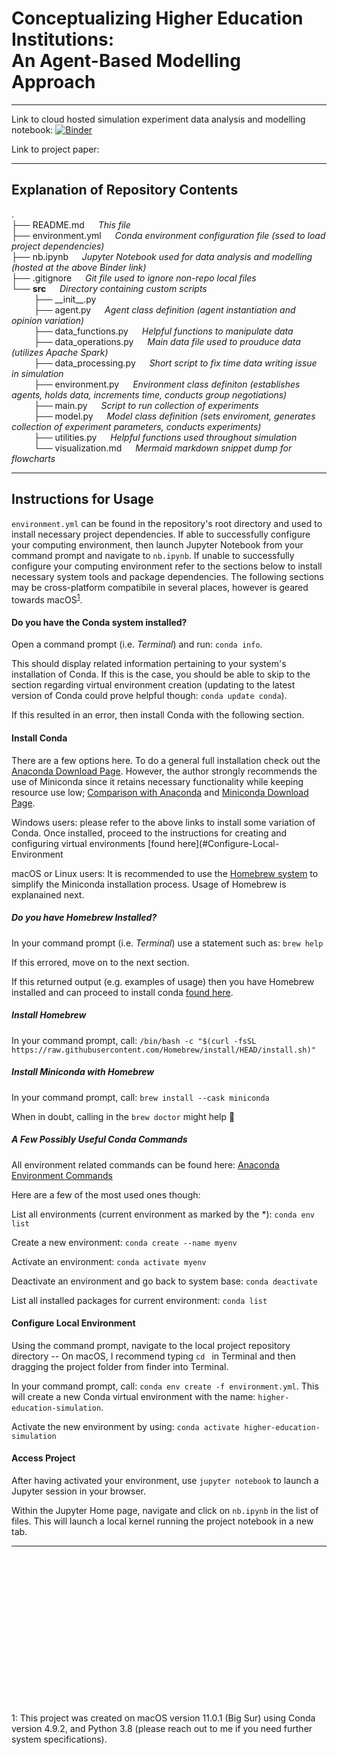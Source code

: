 # Conceptualizing Higher Education Institutions: <br> An Agent-Based Modelling Approach

--- 

Link to cloud hosted simulation experiment data analysis and modelling notebook: [![Binder](https://mybinder.org/badge_logo.svg)](https://mybinder.org/v2/gh/wyattowalsh/higher-education-simulation/HEAD?filepath=nb.ipynb)

Link to project paper: 

---

## Explanation of Repository Contents
. <br>
├── README.md     &emsp;                  *This file* <br>
├── environment.yml     &emsp;            *Conda environment configuration file (ssed to load project dependencies)* <br>
├── nb.ipynb                  &emsp;      *Jupyter Notebook used for data analysis and modelling (hosted at the above Binder link)* <br>
├── .gitignore            &emsp;          *Git file used to ignore non-repo local files*  <br>
└── **src**                  &emsp;       *Directory containing custom scripts*     <br>
&emsp;  &emsp;  ├── \_\_init\_\_.py <br>
 &emsp;  &emsp; ├── agent.py        &emsp;            *Agent class definition (agent instantiation and opinion variation)* <br>
 &emsp;  &emsp; ├── data_functions.py     &emsp;      *Helpful functions to manipulate data* <br>
 &emsp;  &emsp; ├── data_operations.py    &emsp;      *Main data file used to prouduce data (utilizes Apache Spark)* <br>
  &emsp; &emsp; ├── data_processing.py    &emsp;      *Short script to fix time data writing issue in simulation* <br>
  &emsp; &emsp; ├── environment.py       &emsp;       *Environment class definiton (establishes agents, holds data, increments time, conducts group negotiations)* <br>
 &emsp;  &emsp; ├── main.py        &emsp;             *Script to run collection of experiments* <br>
  &emsp; &emsp; ├── model.py      &emsp;              *Model class definition (sets enviroment, generates collection of experiment parameters, conducts experiments)* <br>
 &emsp;   &emsp; ├── utilities.py     &emsp;           *Helpful functions used throughout simulation* <br>
   &emsp; &emsp; └── visualization.md     &emsp;      *Mermaid markdown snippet dump for flowcharts* <br>
    
----
## Instructions for Usage

`environment.yml`  can be found in the repository's root directory and used to install necessary project dependencies. If able to successfully configure your computing environment, then launch Jupyter Notebook from your command prompt and navigate to `nb.ipynb`. If unable to successfully configure your computing environment refer to the sections below to install necessary system tools and package dependencies. The following sections may be cross-platform compatibile in several places, however is geared towards macOS<sup>[1](#footnote1)</sup>.

#### Do you have the Conda system installed?

Open a command prompt (i.e. *Terminal*) and run: `conda info`.

This should display related information pertaining to your system's installation of Conda. If this is the case, you should be able to skip to the section regarding virtual environment creation (updating to the latest version of Conda could prove helpful though: `conda update conda`).

If this resulted in an error, then install Conda with the following section. 

#### Install Conda

There are a few options here. To do a general full installation check out the [Anaconda Download Page](https://docs.conda.io/projects/conda/en/latest/user-guide/install/). However, the author strongly recommends the use of Miniconda since it retains necessary functionality while keeping resource use low; [Comparison with Anaconda](https://docs.conda.io/projects/conda/en/latest/user-guide/install/download.html#anaconda-or-miniconda) and [Miniconda Download Page](https://docs.conda.io/en/latest/miniconda.html). 

Windows users: please refer to the above links to install some variation of Conda. Once installed, proceed to the instructions for creating and configuring virtual environments [found here](#Configure-Local-Environment

macOS or Linux users: It is recommended to use the [Homebrew system](https://brew.sh/) to simplify the Miniconda installation process. Usage of Homebrew is explanained next. 

##### Do you have Homebrew Installed?

In your command prompt (i.e. *Terminal*) use a statement such as: `brew help`

If this errored, move on to the next section.

If this returned output (e.g. examples of usage) then you have Homebrew installed and can proceed to install conda [found here](#Install-Miniconda-with-Homebrew).

##### Install Homebrew

In your command prompt, call: `/bin/bash -c "$(curl -fsSL https://raw.githubusercontent.com/Homebrew/install/HEAD/install.sh)"`

##### Install Miniconda with Homebrew

In your command prompt, call: `brew install --cask miniconda`

When in doubt, calling in the `brew doctor` might help :pill: 

##### A Few Possibly Useful Conda Commands

All environment related commands can be found here: [Anaconda Environment Commands](https://docs.conda.io/projects/conda/en/latest/user-guide/tasks/manage-environments.html)

Here are a few of the most used ones though: 

List all environments (current environment as marked by the \*): `conda env list`

Create a new environment: `conda create --name myenv`

Activate an environment: `conda activate myenv`

Deactivate an environment and go back to system base: `conda deactivate`

List all installed packages for current environment: `conda list`

#### Configure Local Environment

Using the command prompt, navigate to the local project repository directory -- On macOS, I recommend typing `cd ` in Terminal and then dragging the project folder from finder into Terminal. 

In your command prompt, call: `conda env create -f environment.yml`. This will create a new Conda virtual environment with the name: `higher-education-simulation`.

Activate the new environment by using: `conda activate higher-education-simulation`

#### Access Project

After having activated your environment, use `jupyter notebook` to launch a Jupyter session in your browser. 

Within the Jupyter Home page, navigate and click on `nb.ipynb` in the list of files. This will launch a local kernel running the project notebook in a new tab. 

---
<br></br>
<br></br>
<br></br>
<br></br>
<br></br>
<br></br>
<br></br>

<a name="footnote1">1</a>: This project was created on macOS version 11.0.1 (Big Sur) using Conda version 4.9.2, and Python 3.8 (please reach out to me if you need further system specifications). 
